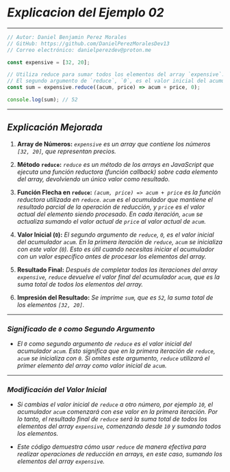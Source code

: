 <!-- Autor: Daniel Benjamin Perez Morales -->
<!-- GitHub: https://github.com/DanielPerezMoralesDev13 -->
<!-- Correo electrónico: danielperezdev@proton.me -->

# ***Explicacion del Ejemplo 02***

---

```javascript
// Autor: Daniel Benjamin Perez Morales
// GitHub: https://github.com/DanielPerezMoralesDev13
// Correo electrónico: danielperezdev@proton.me

const expensive = [32, 20];

// Utiliza reduce para sumar todos los elementos del array `expensive`.
// El segundo argumento de `reduce`, `0`, es el valor inicial del acumulador `acum`.
const sum = expensive.reduce((acum, price) => acum + price, 0);

console.log(sum); // 52
```

---

## ***Explicación Mejorada***

1. **Array de Números:** *`expensive` es un array que contiene los números `[32, 20]`, que representan precios.*

2. **Método `reduce`:** *`reduce` es un método de los arrays en JavaScript que ejecuta una función reductora (función callback) sobre cada elemento del array, devolviendo un único valor como resultado.*

3. **Función Flecha en `reduce`:** *`(acum, price) => acum + price` es la función reductora utilizada en `reduce`. `acum` es el acumulador que mantiene el resultado parcial de la operación de reducción, y `price` es el valor actual del elemento siendo procesado. En cada iteración, `acum` se actualiza sumando el valor actual de `price` al valor actual de `acum`.*

4. **Valor Inicial (`0`):** *El segundo argumento de `reduce`, `0`, es el valor inicial del acumulador `acum`. En la primera iteración de `reduce`, `acum` se inicializa con este valor (`0`). Esto es útil cuando necesitas iniciar el acumulador con un valor específico antes de procesar los elementos del array.*

5. **Resultado Final:** *Después de completar todas las iteraciones del array `expensive`, `reduce` devuelve el valor final del acumulador `acum`, que es la suma total de todos los elementos del array.*

6. **Impresión del Resultado:** *Se imprime `sum`, que es `52`, la suma total de los elementos `[32, 20]`.*

---

### ***Significado de `0` como Segundo Argumento***

- *El `0` como segundo argumento de `reduce` es el valor inicial del acumulador `acum`. Esto significa que en la primera iteración de `reduce`, `acum` se inicializa con `0`. Si omites este argumento, `reduce` utilizará el primer elemento del array como valor inicial de `acum`.*

---

### ***Modificación del Valor Inicial***

- *Si cambias el valor inicial de `reduce` a otro número, por ejemplo `10`, el acumulador `acum` comenzará con ese valor en la primera iteración. Por lo tanto, el resultado final de `reduce` será la suma total de todos los elementos del array `expensive`, comenzando desde `10` y sumando todos los elementos.*

- *Este código demuestra cómo usar `reduce` de manera efectiva para realizar operaciones de reducción en arrays, en este caso, sumando los elementos del array `expensive`.*
